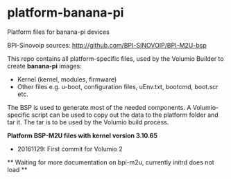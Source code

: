 # platform-banana-pi
Platform files for banana-pi devices

BPI-Sinovoip sources: http://github.com/BPI-SINOVOIP/BPI-M2U-bsp

This repo contains all platform-specific files, used by the Volumio Builder to create **banana-pi** images:

- Kernel (kernel, modules, firmware)
- Other files e.g. u-boot, configuration files, uEnv.txt, bootcmd, boot.scr etc.

The BSP is used to generate most of the needed components.
A Volumio-specific script can be used to copy out the data to the platform folder and tar it.
The tar is to be used by the Volumio build process.

**Platform BSP-M2U files with kernel version 3.10.65**
- 20161129: First commit for Volumio 2

** Waiting for more documentation on bpi-m2u, currently initrd does not load **

